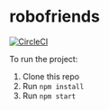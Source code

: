 # robofriends

[![CircleCI](https://circleci.com/gh/helengladun/robofriends.svg?style=shield)](https://circleci.com/gh/helengladun/robofriends)

To run the project:

1. Clone this repo
2. Run `npm install`
3. Run `npm start`
